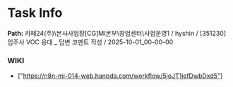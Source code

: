 # Task Info

**Path:** 카페24(주)\본사사업장\[CG]MI본부\창업센터\사업운영1 / hyshin / [351230] 입주사 VOC 응대 _ 답변 코멘트 작성 / 2025-10-01_00-00-00

### WIKI
- ["https://n8n-mi-014-web.hanpda.com/workflow/5joJT1jefDwbDxd5"]

